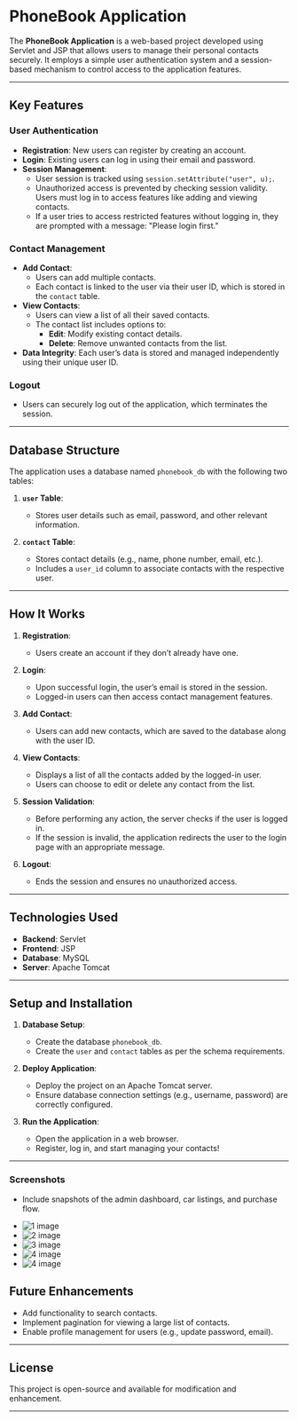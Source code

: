 
# PhoneBook Application

The **PhoneBook Application** is a web-based project developed using Servlet and JSP that allows users to manage their personal contacts securely. It employs a simple user authentication system and a session-based mechanism to control access to the application features.

---

## Key Features

### User Authentication
- **Registration**: New users can register by creating an account.
- **Login**: Existing users can log in using their email and password.
- **Session Management**: 
  - User session is tracked using `session.setAttribute("user", u);`.
  - Unauthorized access is prevented by checking session validity. Users must log in to access features like adding and viewing contacts.
  - If a user tries to access restricted features without logging in, they are prompted with a message: "Please login first."

### Contact Management
- **Add Contact**: 
  - Users can add multiple contacts.
  - Each contact is linked to the user via their user ID, which is stored in the `contact` table.
- **View Contacts**:
  - Users can view a list of all their saved contacts.
  - The contact list includes options to:
    - **Edit**: Modify existing contact details.
    - **Delete**: Remove unwanted contacts from the list.
- **Data Integrity**: Each user’s data is stored and managed independently using their unique user ID.

### Logout
- Users can securely log out of the application, which terminates the session.

---

## Database Structure

The application uses a database named `phonebook_db` with the following two tables:

1. **`user` Table**:
   - Stores user details such as email, password, and other relevant information.

2. **`contact` Table**:
   - Stores contact details (e.g., name, phone number, email, etc.).
   - Includes a `user_id` column to associate contacts with the respective user.

---

## How It Works

1. **Registration**:
   - Users create an account if they don’t already have one.

2. **Login**:
   - Upon successful login, the user’s email is stored in the session.
   - Logged-in users can then access contact management features.

3. **Add Contact**:
   - Users can add new contacts, which are saved to the database along with the user ID.

4. **View Contacts**:
   - Displays a list of all the contacts added by the logged-in user.
   - Users can choose to edit or delete any contact from the list.

5. **Session Validation**:
   - Before performing any action, the server checks if the user is logged in.
   - If the session is invalid, the application redirects the user to the login page with an appropriate message.

6. **Logout**:
   - Ends the session and ensures no unauthorized access.

---

## Technologies Used

- **Backend**: Servlet
- **Frontend**: JSP
- **Database**: MySQL
- **Server**: Apache Tomcat

---

## Setup and Installation

1. **Database Setup**:
   - Create the database `phonebook_db`.
   - Create the `user` and `contact` tables as per the schema requirements.

2. **Deploy Application**:
   - Deploy the project on an Apache Tomcat server.
   - Ensure database connection settings (e.g., username, password) are correctly configured.

3. **Run the Application**:
   - Open the application in a web browser.
   - Register, log in, and start managing your contacts!

---

### Screenshots

- Include snapshots of the admin dashboard, car listings, and purchase flow.

- <img src = "output screenshots/c1.png" alt = "1 image"> 
- <img src = "output screenshots/c2.png" alt = "2 image"> 
- <img src = "output screenshots/c3.png" alt = "3 image"> 
- <img src = "output screenshots/c4.png" alt = "4 image">
- <img src = "output screenshots/c5.png" alt = "4 image">

## Future Enhancements

- Add functionality to search contacts.
- Implement pagination for viewing a large list of contacts.
- Enable profile management for users (e.g., update password, email).

---

## License

This project is open-source and available for modification and enhancement.

---


